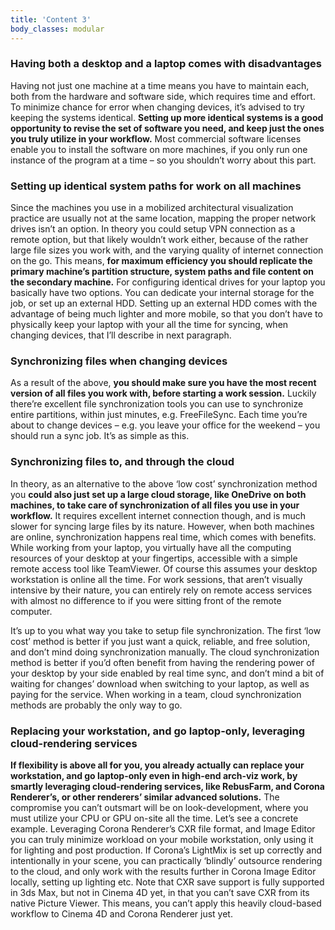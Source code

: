 ```yaml
---
title: 'Content 3'
body_classes: modular
---
```


### Having both a desktop and a laptop comes with disadvantages

Having not just one machine at a time means you have to maintain each, both from the hardware and software side, which requires time and effort. To minimize chance for error when changing devices, it’s advised to try keeping the systems identical. **Setting up more identical systems is a good opportunity to revise the set of software you need, and keep just the ones you truly utilize in your workflow.** Most commercial software licenses enable you to install the software on more machines, if you only run one instance of the program at a time – so you shouldn’t worry about this part.

### Setting up identical system paths for work on all machines

Since the machines you use in a mobilized architectural visualization practice are usually not at the same location, mapping the proper network drives isn’t an option. In theory you could setup VPN connection as a remote option, but that likely wouldn’t work either, because of the rather large file sizes you work with, and the varying quality of internet connection on the go. This means, **for maximum efficiency you should replicate the primary machine’s partition structure, system paths and file content on the secondary machine.** For configuring identical drives for your laptop you basically have two options. You can dedicate your internal storage for the job, or set up an external HDD. Setting up an external HDD comes with the advantage of being much lighter and more mobile, so that you don’t have to physically keep your laptop with your all the time for syncing, when changing devices, that I’ll describe in next paragraph.

### Synchronizing files when changing devices

As a result of the above, **you should make sure you have the most recent version of all files you work with, before starting a work session.** Luckily there’re excellent file synchronization tools you can use to synchronize entire partitions, within just minutes, e.g. FreeFileSync. Each time you’re about to change devices – e.g. you leave your office for the weekend – you should run a sync job. It’s as simple as this.

### Synchronizing files to, and through the cloud

In theory, as an alternative to the above ‘low cost’ synchronization method you **could also just set up a large cloud storage, like OneDrive on both machines, to take care of synchronization of all files you use in your workflow.** It requires excellent internet connection though, and is much slower for syncing large files by its nature. However, when both machines are online, synchronization happens real time, which comes with benefits. While working from your laptop, you virtually have all the computing resources of your desktop at your fingertips, accessible with a simple remote access tool like TeamViewer. Of course this assumes your desktop workstation is online all the time. For work sessions, that aren’t visually intensive by their nature, you can entirely rely on remote access services with almost no difference to if you were sitting front of the remote computer.

It’s up to you what way you take to setup file synchronization. The first ‘low cost’ method is better if you just want a quick, reliable, and free solution, and don’t mind doing synchronization manually. The cloud synchronization method is better if you’d often benefit from having the rendering power of your desktop by your side enabled by real time sync, and don’t mind a bit of waiting for changes’ download when switching to your laptop, as well as paying for the service. When working in a team, cloud synchronization methods are probably the only way to go.

### Replacing your workstation, and go laptop-only, leveraging cloud-rendering services

**If flexibility is above all for you, you already actually can replace your workstation, and go laptop-only even in high-end arch-viz work, by smartly leveraging cloud-rendering services, like RebusFarm, and Corona Renderer’s, or other renderers’ similar advanced solutions.** The compromise you can’t outsmart will be on look-development, where you must utilize your CPU or GPU on-site all the time. Let’s see a concrete example. Leveraging Corona Renderer’s CXR file format, and Image Editor you can truly minimize workload on your mobile workstation, only using it for lighting and post production. If Corona’s LightMix is set up correctly and intentionally in your scene, you can practically ‘blindly’ outsource rendering to the cloud, and only work with the results further in Corona Image Editor locally, setting up lighting etc. Note that CXR save support is fully supported in 3ds Max, but not in Cinema 4D yet, in that you can’t save CXR from its native Picture Viewer. This means, you can’t apply this heavily cloud-based workflow to Cinema 4D and Corona Renderer just yet.
